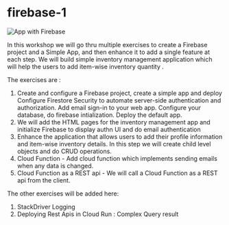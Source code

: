 # firebase-1

![App with Firebase](https://github.com/ssarangi17/firebase-1/blob/master/Firebase.png)

In this workshop we will go thru multiple exercises to create a Firebase project and a Simple App, and then enhance it to add a single feature at each step. We will build simple inventory management application which will help the users to add item-wise inventory quantity .

The exercises are :
1. Create and configure a Firebase project, create a simple app and deploy
   Configure Firestore Security to automate server-side authentication and authorization. Add email sign-in to your web app. Configure your database, do firebase intialization. Deploy the default app.
1. We will add the HTML pages for the inventory management app and initialize Firebase to display authn UI and do email authentication 
1. Enhance the application that allows users to add their profile information and item-wise inventory details. In this step we will create child level objects and do CRUD operations.
1. Cloud Function - Add cloud function which implements sending emails when any data is changed.
1. Cloud Function as a REST api  - We will call a Cloud Function as a REST api from the client.

The other exercises will be added here:

1. StackDriver Logging
1. Deploying Rest Apis in Cloud Run : Complex Query result
